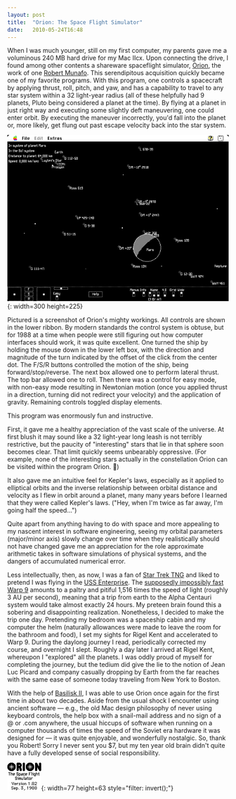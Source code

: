 ```yaml
---
layout: post
title:  "Orion: The Space Flight Simulator"
date:   2010-05-24T16:48
---
```


When I was much younger, still on my first computer, my parents gave me a
voluminous 240 MB hard drive for my Mac IIcx. Upon connecting the drive, I found
among other contents a shareware spaceflight simulator, [Orion][orion], the work
of one [Robert Munafo][munafo]. This serendipitous acquisition quickly became
one of my favorite programs. With this program, one controls a spacecraft by
applying thrust, roll, pitch, and yaw, and has a capability to travel to any
star system within a 32 light-year radius (all of these helpfully had 9 planets,
Pluto being considered a planet at the time). By flying at a planet in just
right way and executing some slightly deft maneuvering, one could enter orbit.
By executing the maneuver incorrectly, you'd fall into the planet or, more
likely, get flung out past escape velocity back into the star system.

![Mars](/assets/blog/mars-orion2.png){: width=300 height=225}

Pictured is a screenshot of Orion's mighty workings. All controls are shown in
the lower ribbon. By modern standards the control system is obtuse, but for 1988
at a time when people were still figuring out how computer interfaces should
work, it was quite excellent. One turned the ship by holding the mouse down in
the lower left box, with the direction and magnitude of the turn indicated by
the offset of the click from the center dot. The F/S/R buttons controlled the
motion of the ship, being forward/stop/reverse. The next box allowed one to
perform lateral thrust. The top bar allowed one to roll. Then there was a
control for easy mode, with non-easy mode resulting in Newtonian motion (once
you applied thrust in a direction, turning did not redirect your velocity) and
the application of gravity. Remaining controls toggled display elements.

This program was enormously fun and instructive.

First, it gave me a healthy appreciation of the vast scale of the universe. At
first blush it may sound like a 32 light-year long leash is not terribly
restrictive, but the paucity of "interesting" stars that lie in that sphere soon
becomes clear. That limit quickly seems unbearably oppressive. (For example,
none of the interesting stars actually in the constellation Orion can be visited
within the program Orion. 🙂)

It also gave me an intuitive feel for Kepler's laws, especially as it applied to
elliptical orbits and the inverse relationship between orbital distance and
velocity as I flew in orbit around a planet, many many years before I learned
that they were called Kepler's laws. ("Hey, when I'm twice as far away, I'm
going half the speed...")

Quite apart from anything having to do with space and more appealing to my
nascent interest in software engineering, seeing my orbital parameters
(major/minor axis) slowly change over time when they realistically should not
have changed gave me an appreciation for the role approximate arithmetic takes
in software simulations of physical systems, and the dangers of accumulated
numerical error.

Less intellectually, then, as now, I was a fan of [Star Trek TNG][tng] and liked
to pretend I was flying in the [USS Enterprise][enterprise]. The [supposedly
impossibly fast Warp 9][warp] amounts to a paltry and pitiful 1,516 times the
speed of light (roughly 3 AU per second), meaning that a trip from earth to the
Alpha Centauri system would take almost exactly 24 hours. My preteen brain found
this a sobering and disappointing realization. Nonetheless, I decided to make
the trip one day. Pretending my bedroom was a spaceship cabin and my computer
the helm (naturally allowances were made to leave the room for the bathroom and
food), I set my sights for Rigel Kent and accelerated to Warp 9. During the
daylong journey I read, periodically corrected my course, and overnight I slept.
Roughly a day later I arrived at Rigel Kent, whereupon I "explored" all the
planets. I was oddly proud of myself for completing the journey, but the tedium
did give the lie to the notion of Jean Luc Picard and company casually dropping
by Earth from the far reaches with the same ease of someone today traveling from
New York to Boston.

With the help of [Basilisk II][basilisk2], I was able to use Orion once again
for the first time in about two decades. Aside from the usual shock I encounter
using ancient software &mdash; e.g., the old Mac design philosophy of never
using keyboard controls, the help box with a snail-mail address and no sign of a
@ or .com anywhere, the usual hiccups of software when running on a computer
thousands of times the speed of the Soviet era hardware it was designed for
&mdash; it was quite enjoyable, and wonderfully nostalgic. So, thank you Robert!
Sorry I never sent you $7, but my ten year old brain didn't quite have a fully
developed sense of social responsibility.

![Orion Credit](/assets/blog/orion-credit.png){: width=77 height=63 style="filter: invert();"}

[orion]:      http://macintoshgarden.org/games/orion
[munafo]:     http://www.mrob.com/pub/index.html
[tng]:        http://en.wikipedia.org/wiki/Star_Trek:_The_Next_Generation
[enterprise]: http://en.wikipedia.org/wiki/USS_Enterprise_%28NCC-1701-D%29
[warp]:       http://en.wikipedia.org/wiki/Warp_drive_%28Star_Trek%29
[basilisk2]:  http://basilisk.cebix.net/